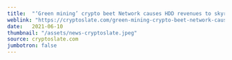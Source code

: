 ```yaml
---
title:  "‘Green mining’ crypto beet Network causes HDD revenues to skyrocket by 240%"
weblink: "https://cryptoslate.com/green-mining-crypto-beet-network-causes-hdd-revenues-to-skyrocket-by-240/"
date:   2021-06-10
thumbnail: "/assets/news-cryptoslate.jpeg"
source: cryptoslate.com
jumbotron: false
---
```

